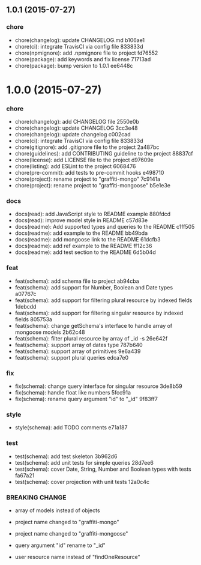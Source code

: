 <a name="1.0.1"></a>
## 1.0.1 (2015-07-27)


### chore

* chore(changelog): update CHANGELOG.md
 b106ae1
* chore(ci): integrate TravisCI via config file
 833833d
* chore(npmignore): add .npmignore file to project
 fd76552
* chore(package): add keywords and fix license
 71713ad
* chore(package): bump version to 1.0.1
 ee6448c



<a name="1.0.0"></a>
# 1.0.0 (2015-07-27)


### chore

* chore(changelog): add CHANGELOG file
 2550e0b
* chore(changelog): update CHANGELOG
 3cc3e48
* chore(changelog): update changelog
 c002cad
* chore(ci): integrate TravisCI via config file
 833833d
* chore(gitignore): add .gitignore file to the project
 2a487bc
* chore(guidelines): add CONTRIBUTING guideline to the project
 88837cf
* chore(license): add LICENSE file to the project
 d97609e
* chore(listing): add ESLint to the project
 6068476
* chore(pre-commit): add tests to pre-commit hooks
 e498710
* chore(project): rename project to "graffiti-mongo"
 7c9141a
* chore(project): rename project to "graffiti-mongoose"
 b5e1e3e

### docs

* docs(read): add JavaScript style to README example
 880fdcd
* docs(read): improve model style in README
 c57d83e
* docs(readme): Add supported types and queries to the README
 c1ff505
* docs(readme): add example to the README
 bb49bda
* docs(readme): add mongoose link to the README
 61dcfb3
* docs(readme): add ref example to the README
 ff12c36
* docs(readme): add test section to the README
 6d5b04d

### feat

* feat(schema): add schema file to project
 ab94cba
* feat(schema): add support for Number, Boolean and Date types
 a07767c
* feat(schema): add support for filtering plural resource by indexed fields
 1debcdd
* feat(schema): add support for filtering singular resource by indexed fields
 805753a
* feat(schema): change getSchema's interface to handle array of mongoose models
 2b62c48
* feat(schema): filter plural resource by array of _id -s
 26e642f
* feat(schema): support array of dates type
 787b640
* feat(schema): support array of primitives
 9e6a439
* feat(schema): support plural queries
 edca7e0

### fix

* fix(schema): change query interface for singular resource
 3de8b59
* fix(schema): handle float like numbers
 5fcc91a
* fix(schema): rename query argument "id" to "_id"
 9f83ff7

### style

* style(schema): add TODO comments
 e71a187

### test

* test(schema): add test skeleton
 3b962d6
* test(schema): add unit tests for simple queries
 28d7ee6
* test(schema): cover Date, String, Number and Boolean types with tests
 fa67a21
* test(schema): cover projection with unit tests
 12a0c4c


### BREAKING CHANGE

* array of models instead of objects

* project name changed to "graffiti-mongo"

* project name changed to "graffiti-mongoose"

* query argument "id" rename to "_id"

* user resource name instead of "findOneResource"



